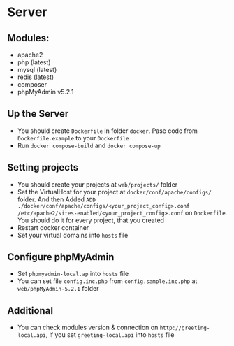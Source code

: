 # Server

## Modules:
- apache2
- php (latest)
- mysql (latest)
- redis (latest)
- composer
- phpMyAdmin v5.2.1

## Up the Server

- You should create `Dockerfile` in folder `docker`. Pase code from `Dockerfile.example` to your `Dockerfile`
- Run `docker compose-build` and `docker compose-up`

## Setting projects

- You should create your projects at `web/projects/` folder
- Set the VirtualHost for your project at `docker/conf/apache/configs/` folder. And then Added `ADD ./docker/conf/apache/configs/<your_project_config>.conf /etc/apache2/sites-enabled/<your_project_config>.conf` on `Dockerfile`. You should do it for every project, that you created
- Restart docker container
- Set your virtual domains into `hosts` file

## Configure phpMyAdmin

- Set `phpmyadmin-local.ap` into `hosts` file
- You can set file `config.inc.php` from `config.sample.inc.php` at `web/phpMyAdmin-5.2.1` folder

## Additional
- You can check modules version & connection on `http://greeting-local.api`, if you set `greeting-local.api` into `hosts` file

